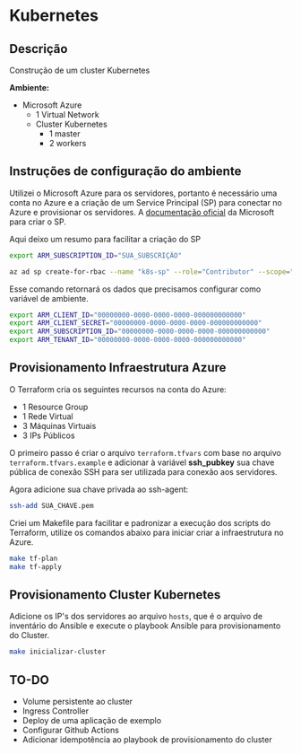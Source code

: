 # Kubernetes
## Descrição
Construção de um cluster Kubernetes

**Ambiente:**
- Microsoft Azure
  - 1 Virtual Network
  - Cluster Kubernetes
    - 1 master
    - 2 workers

## Instruções de configuração do ambiente
Utilizei o Microsoft Azure para os servidores, portanto é necessário uma conta no Azure e a criação de um Service Principal (SP) para conectar no Azure e provisionar os servidores.
A [documentação oficial](https://registry.terraform.io/providers/hashicorp/azurerm/latest/docs/guides/service_principal_client_secret) da Microsoft para criar o SP.

Aqui deixo um resumo para facilitar a criação do SP
```bash
export ARM_SUBSCRIPTION_ID="SUA_SUBSCRIÇÃO"

az ad sp create-for-rbac --name "k8s-sp" --role="Contributor" --scope="/subscriptions/${ARM_SUBSCRIPTION_ID}"
```

Esse comando retornará os dados que precisamos configurar como variável de ambiente.

```bash
export ARM_CLIENT_ID="00000000-0000-0000-0000-000000000000"
export ARM_CLIENT_SECRET="00000000-0000-0000-0000-000000000000"
export ARM_SUBSCRIPTION_ID="00000000-0000-0000-0000-000000000000"
export ARM_TENANT_ID="00000000-0000-0000-0000-000000000000"
```

## Provisionamento Infraestrutura Azure
O Terraform cria os seguintes recursos na conta do Azure:
- 1 Resource Group
- 1 Rede Virtual
- 3 Máquinas Virtuais
- 3 IPs Públicos

O primeiro passo é criar o arquivo ```terraform.tfvars``` com base no arquivo ```terraform.tfvars.example``` e adicionar à variável **ssh_pubkey** sua chave pública de conexão SSH para ser utilizada para conexão aos servidores.

Agora adicione sua chave privada ao ssh-agent:
```bash
ssh-add SUA_CHAVE.pem
```

Criei um Makefile para facilitar e padronizar a execução dos scripts do Terraform, utilize os comandos abaixo para iniciar criar a infraestrutura no Azure.
```bash
make tf-plan
make tf-apply
```

## Provisionamento Cluster Kubernetes
Adicione os IP's dos servidores ao arquivo ```hosts```, que é o arquivo de inventário do Ansible e execute o playbook Ansible para provisionamento do Cluster.

```bash
make inicializar-cluster
```

## TO-DO
- Volume persistente ao cluster
- Ingress Controller
- Deploy de uma aplicação de exemplo
- Configurar Github Actions
- Adicionar idempotência ao playbook de provisionamento do cluster